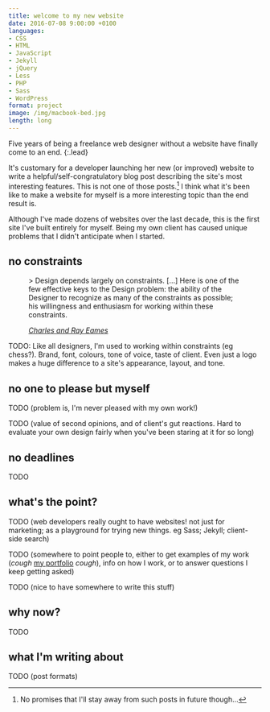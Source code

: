 ```yaml
---
title: welcome to my new website
date: 2016-07-08 9:00:00 +0100
languages:
- CSS
- HTML
- JavaScript
- Jekyll
- jQuery
- Less
- PHP
- Sass
- WordPress
format: project
image: /img/macbook-bed.jpg
length: long
---
```


Five years of being a freelance web designer without a website have finally come to an end.
{:.lead}
<!--more-->

It's customary for a developer launching her new (or improved) website to write a helpful/self-congratulatory blog post describing the site's most interesting features. This is not one of those posts.[^1] I think what it's been like to make a website for myself is a more interesting topic than the end result is.

Although I've made dozens of websites over the last decade, this is the first site I've built entirely for myself. Being my own client has caused unique problems that I didn't anticipate when I started.

## no constraints

<figure class="quote">
> Design depends largely on constraints. [...] Here is one of the few effective keys to the Design problem: the ability of the Designer to recognize as many of the constraints as possible; his willingness and enthusiasm for working within these constraints.

<cite>[Charles and Ray Eames](http://www.eamesoffice.com/the-work/design-q-a-text/ "Eames Office – Design Q&A text")</cite>
</figure>

TODO: Like all designers, I'm used to working within constraints (eg chess?). Brand, font, colours, tone of voice, taste of client. Even just a logo makes a huge difference to a site's appearance, layout, and tone.

## no one to please but myself

TODO (problem is, I'm never pleased with my own work!)

TODO (value of second opinions, and of client's gut reactions. Hard to evaluate your own design fairly when you've been staring at it for so long)

## no deadlines

TODO

## what's the point?

TODO (web developers really ought to have websites! not just for marketing; as a playground for trying new things. eg Sass; Jekyll; client-side search)

TODO (somewhere to point people to, either to get examples of my work (*cough* [my portfolio](/whativedone/portfolio/) *cough*), info on how I work, or to answer questions I keep getting asked)

TODO (nice to have somewhere to write this stuff)

## why now?

TODO

## what I'm writing about

TODO (post formats)


[^1]: No promises that I'll stay away from such posts in future though...
